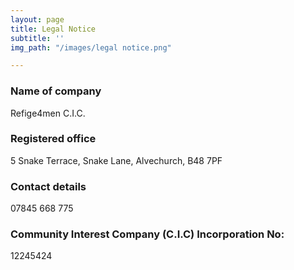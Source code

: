 ```yaml
---
layout: page
title: Legal Notice
subtitle: ''
img_path: "/images/legal notice.png"

---
```

### Name of company

Refige4men C.I.C.

### Registered office

5 Snake Terrace, Snake Lane, Alvechurch, B48 7PF

### Contact details

07845 668 775

### Community Interest Company (C.I.C) Incorporation No:

12245424